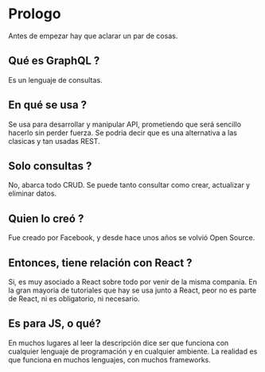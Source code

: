 # Prologo
Antes de empezar hay que aclarar un par de cosas.
## Qué es GraphQL ?
Es un lenguaje de consultas.
## En qué se usa ?
Se usa para desarrollar y manipular API, prometiendo que será sencillo hacerlo sin perder fuerza.
Se podria decir que es una alternativa a las clasicas y tan usadas REST.
## Solo consultas ?
No, abarca todo CRUD.
Se puede tanto consultar como crear, actualizar y eliminar datos.
## Quien lo creó ?
Fue creado por Facebook, y desde hace unos años se volvió Open Source.
## Entonces, tiene relación con React ?
Si, es muy asociado a React sobre todo por venir de la misma compania.
En la gran mayoria de tutoriales que hay se usa junto a React, peor no es parte de React, ni es obligatorio, ni necesario.
## Es para JS, o qué?
En muchos lugares al leer la descripción dice ser que funciona con cualquier lenguaje de programación y en cualquier ambiente.
La realidad es que funciona en muchos lenguajes, con muchos frameworks.

